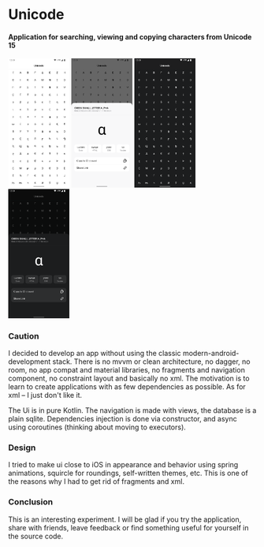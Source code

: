 <h1 align="start">Unicode</h1>
<h4 align="start">Application for searching, viewing and copying characters from Unicode 15</h1>

<img src="https://raw.githubusercontent.com/vadiole/Unicode/master/assets/Screenshot-1.png" alt="screenshot 1" width="24.6%" height="24%"> <img src="https://raw.githubusercontent.com/vadiole/Unicode/master/assets/Screenshot-2.png" alt="screenshot 2" width="24.6%" height="23%"> <img src="https://raw.githubusercontent.com/vadiole/Unicode/master/assets/Screenshot-3.png" alt="screenshot 2" width="24.6%" height="24%"> <img src="https://raw.githubusercontent.com/vadiole/Unicode/master/assets/Screenshot-4.png" alt="screenshot 4" width="24.6%" height="24%">


### Caution
I decided to develop an app without using the classic modern-android-development stack.
There is no mvvm or clean architecture, no dagger, no room, no app compat and material libraries, no fragments and navigation component, no constraint layout and basically no xml. The motivation is to learn to create applications with as few dependencies as possible. As for xml – I just don't like it. 

The Ui is in pure Kotlin. The navigation is made with views, the database is a plain sqlite. Dependencies injection is done via constructor, and async using coroutines (thinking about moving to executors).

### Design
I tried to make ui close to iOS in appearance and behavior using spring animations, squircle for roundings, self-written themes, etc. This is one of the reasons why I had to get rid of fragments and xml.

### Conclusion
This is an interesting experiment. I will be glad if you try the application, share with friends, leave feedback or find something useful for yourself in the source code.
